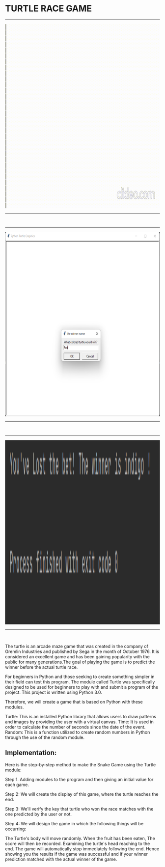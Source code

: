 <h1>TURTLE RACE GAME</h1>
<hr>
<img src="https://github.com/frostbyte012/Turtle-Race-Game-Pythton/blob/main/TurtleDemo/Turtle%20demo.gif" alt="Sorry try to reload" width="1000" height="600">
<hr>
<br>
<hr>
<img src="https://github.com/frostbyte012/Turtle-Race-Game-Pythton/blob/main/TurtleDemo/turtle.png" alt="Sorry try to reload" width="1000" height="600">
<hr>
<br>
<hr>
<img src="https://github.com/frostbyte012/Turtle-Race-Game-Pythton/blob/main/TurtleDemo/turtle%20working%20demo.png" alt="Sorry try to reload" width="1000" height="600">
<hr>
<br>

The turtle is an arcade maze game that was created in the company of Gremlin Industries and published by Sega in the month of October 1976. It is considered an excellent game and has been gaining popularity with the public for many generations.The goal of playing the game is to predict the winner before the actual turtle race.

For beginners in Python and those seeking to create something simpler in their field can test this program. The module called Turtle was specifically designed to be used for beginners to play with and submit a program of the project. This project is written using Python 3.0.

Therefore, we will create a game that is based on Python with these modules.

Turtle: This is an installed Python library that allows users to draw patterns and images by providing the user with a virtual canvas.
Time: It is used in order to calculate the number of seconds since the date of the event.
Random: This is a function utilized to create random numbers in Python through the use of the random module.

<h2>Implementation:</h2>

Here is the step-by-step method to make the Snake Game using the Turtle module:

Step 1. Adding modules to the program and then giving an initial value for each game.

Step 2: We will create the display of this game, where the turtle reaches the end.

Step 3: We'll verify the key that turtle who won the race matches with the one predicted by the user or not.

Step 4: We will design the game in which the following things will be occurring:

The Turtle's body will move randomly.
When the fruit has been eaten, The score will then be recorded.
Examining the turtle's head reaching to the end.
The game will automatically stop immediately following the end.
Hence showing you the results if the game was successful and if your winner prediction matched with the actual winner of the game.